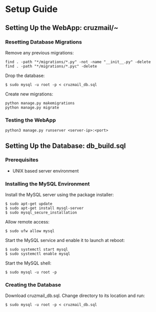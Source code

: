 # Setup Guide

## Setting Up the WebApp: cruzmail/~

### Resetting Database Migrations

Remove any previous migrations:
```
find . -path "*/migrations/*.py" -not -name "__init__.py" -delete
find . -path "*/migrations/*.pyc" -delete
```

Drop the database:
```
$ sudo mysql -u root -p < cruzmail_db.sql
```

Create new migrations:
```
python manage.py makemigrations
python manage.py migrate
```

### Testing the WebApp
```
python3 manage.py runserver <server-ip>:<port>
```



## Setting Up the Database: db_build.sql

### Prerequisites
* UNIX based server environment

### Installing the MySQL Environment

Install the MySQL server using the package installer:
```
$ sudo apt-get update
$ sudo apt-get install mysql-server
$ sudo mysql_secure_installation
```

Allow remote access:
```
$ sudo ufw allow mysql
```

Start the MySQL service and enable it to launch at reboot:
```
$ sudo systemctl start mysql
$ sudo systemctl enable mysql
```

Start the MySQL shell:
```
$ sudo mysql -u root -p
```

### Creating the Database

Download cruzmail_db.sql. Change directory to its location and run:
```
$ sudo mysql -u root -p < cruzmail_db.sql
```